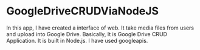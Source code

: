 # GoogleDriveCRUDViaNodeJS
In this app, I have created a interface of web. It take media files from users and upload into Google Drive. Basically, It is Google Drive CRUD Application. It is built in Node.js. I have used googleapis.
